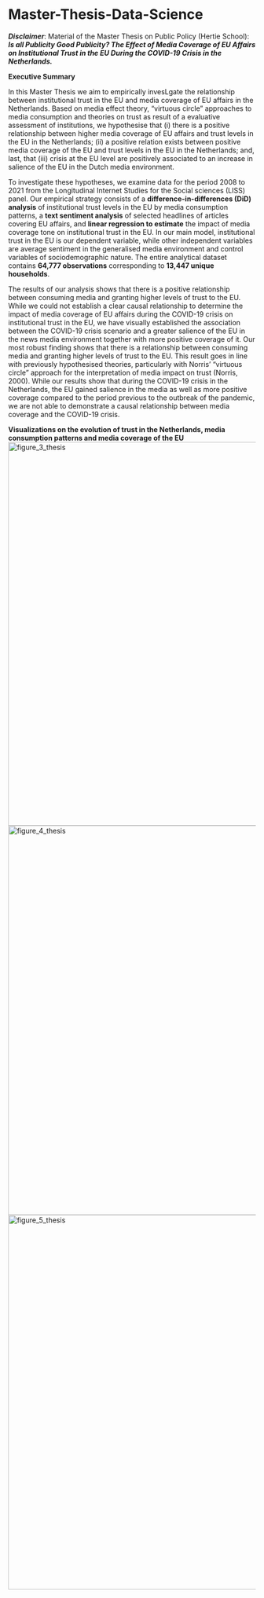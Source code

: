 # Master-Thesis-Data-Science 

_**Disclaimer**_: Material of the Master Thesis on Public Policy (Hertie School): _**Is all Publicity Good Publicity? The Effect of Media Coverage of EU Affairs on Institutional Trust in the EU During the COVID-19 Crisis in the Netherlands.**_

**Executive Summary**

In this Master Thesis we aim to empirically invesLgate the relationship between institutional trust in the EU and media coverage of EU affairs in the Netherlands. Based on media effect theory, “virtuous circle” approaches to media consumption and theories on trust as result of a evaluative assessment of institutions, we hypothesise that (i) there is a positive relationship between higher media coverage of EU affairs and trust levels in the EU in the Netherlands; (ii) a positive relation exists between positive media coverage of the EU and trust levels in the EU in the Netherlands; and, last, that (iii) crisis at the EU level are positively associated to an increase in salience of the EU in the Dutch media environment.

To investigate these hypotheses, we examine data for the period 2008 to 2021 from the Longitudinal Internet Studies for the Social sciences (LISS) panel. Our empirical strategy consists of a **difference-in-differences (DiD) analysis** of institutional trust levels in the EU by media consumption patterns, a **text sentiment analysis** of selected headlines of articles covering EU affairs, and **linear regression to estimate** the impact of media coverage tone on institutional trust in the EU. In our main model, institutional trust in the EU is our dependent variable, while other independent variables are average sentiment in the generalised media environment and control variables of sociodemographic nature. The entire analytical dataset contains **64,777 observations** corresponding to **13,447 unique households**.

The results of our analysis shows that there is a positive relationship between consuming media and granting higher levels of trust to the EU. While we could not establish a clear causal relationship to determine the impact of media coverage of EU affairs during the COVID-19 crisis on institutional trust in the EU, we have visually established the association between the COVID-19 crisis scenario and a greater salience of the EU in the news media environment together with more positive coverage of it. Our most robust finding shows that there is a relationship between consuming media and granting higher levels of trust to the EU. This result goes in line with previously hypothesised theories, particularly with Norris’ “virtuous circle” approach for the interpretation of media impact on trust (Norris, 2000). While our results show that during the COVID-19 crisis in the Netherlands, the EU gained salience in the media as well as more positive coverage compared to the period previous to the outbreak of the pandemic, we are not able to demonstrate a causal relationship between media coverage and the COVID-19 crisis.

**Visualizations on the evolution of trust in the Netherlands, media consumption patterns and media coverage of the EU**
<img width="781" alt="figure_3_thesis" src="https://user-images.githubusercontent.com/78790659/199212240-6753f713-2bfd-4824-887d-fd6906e8cd6f.png">
<img width="793" alt="figure_4_thesis" src="https://user-images.githubusercontent.com/78790659/199212252-1dc47243-f335-4a72-9845-4a36c10b235a.png">
<img width="763" alt="figure_5_thesis" src="https://user-images.githubusercontent.com/78790659/199212263-84d19d78-7f47-4df4-a818-91dd2404bf71.png">
